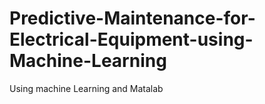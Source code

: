 # Predictive-Maintenance-for-Electrical-Equipment-using-Machine-Learning
Using machine Learning and Matalab
